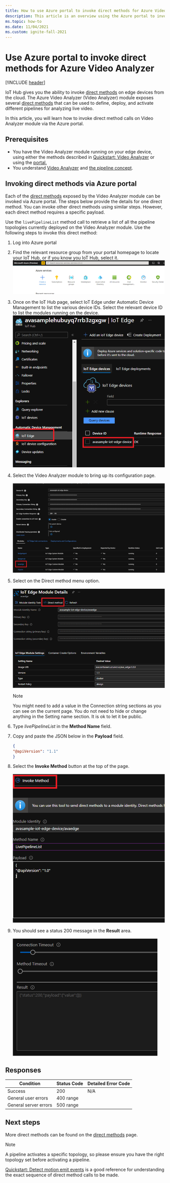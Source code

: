 ```yaml
---
title: How to use Azure portal to invoke direct methods for Azure Video Analyzer
description: This article is an overview using the Azure portal to invoke direct methods for Azure Video Analyzer.
ms.topic: how-to
ms.date: 11/04/2021
ms.custom: ignite-fall-2021
---
```


# Use Azure portal to invoke direct methods for Azure Video Analyzer

[!INCLUDE [header](includes/edge-env.md)]

IoT Hub gives you the ability to invoke [direct methods](../../../iot-hub/iot-hub-devguide-direct-methods.md#method-invocation-for-iot-edge-modules) on edge devices from the cloud. The Azure Video Analyzer (Video Analyzer) module exposes several [direct methods](./direct-methods.md) that can be used to define, deploy, and activate different pipelines for analyzing live video.

In this article, you will learn how to invoke direct method calls on Video Analyzer module via the Azure portal.

## Prerequisites

* You have the Video Analyzer module running on your edge device, using either the methods described in [Quickstart: Video Analyzer](get-started-detect-motion-emit-events.md) or using the [portal.](./deploy-iot-edge-device.md)
* You understand [Video Analyzer](../overview.md) and [the pipeline concept](../pipeline.md).

## Invoking direct methods via Azure portal

Each of the [direct methods](./direct-methods.md) exposed by the Video Analyzer module can be invoked via Azure portal. The steps below provide the details for one direct method. You can invoke other direct methods using similar steps. However, each direct method requires a specific payload.

Use the `livePipelineList` method call to retrieve a list of all the pipeline topologies currently deployed on the Video Analyzer module. Use the following steps to invoke this direct method:

1. Log into Azure portal
1. Find the relevant resource group from your portal homepage to locate your IoT Hub, or if you know you IoT Hub, select it.
    ![resource group in portal home page](./media/use-azure-portal-to-invoke-direct-methods/portal-rg-home.png)
1. Once on the IoT Hub page, select IoT Edge under Automatic Device Management to list the various device IDs. Select the relevant device ID to list the modules running on the device.
    ![iot hub page](./media/use-azure-portal-to-invoke-direct-methods/iot-hub-page.png)
1. Select the Video Analyzer module to bring up its configuration page.<br><br>
    ![Select the Video Analyzer module to bring up its configuration page](./media/use-azure-portal-to-invoke-direct-methods/modules.png)
1. Select on the Direct method menu option. <br><br>
    ![Click on the Direct method menu option](./media/use-azure-portal-to-invoke-direct-methods/module-details.png)
    > [!NOTE]
    > You might need to add a value in the Connection string sections as you can see on the current page. You do not need to hide or change anything in the Setting name section. It is ok to let it be public.

1. Type *livePipelineList* in the **Method Name** field.
1. Copy and paste the JSON below in the **Payload** field.
    ```json
    {
    "@apiVersion": "1.1"
    }
    ```
1. Select the **Invoke Method** button at the top of the page.<br><br>
    ![invoke method button](./media/use-azure-portal-to-invoke-direct-methods/direct-method.png)
1. You should see a status 200 message in the **Result** area.<br><br>
    ![connection timeout](./media/use-azure-portal-to-invoke-direct-methods/connection-timeout.png)

## Responses

| Condition             | Status Code | Detailed Error Code |
|-----------------------|-------------|---------------------|
| Success               | 200         | N/A                 |
| General user errors   | 400 range   |                     |
| General server errors | 500 range   |                     |

## Next steps

More direct methods can be found on the [direct methods](./direct-methods.md) page.

> [!NOTE]
> A pipeline activates a specific topology, so please ensure you have the right topology set before activating a pipeline.

[Quickstart: Detect motion emit events](detect-motion-emit-events-quickstart.md) is a good reference for understanding the exact sequence of direct method calls to be made.
